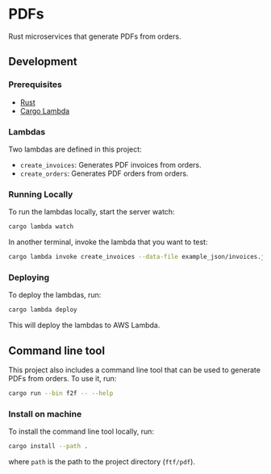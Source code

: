 # PDFs

Rust microservices that generate PDFs from orders.

## Development

### Prerequisites

- [Rust](https://www.rust-lang.org/tools/install)
- [Cargo Lambda](https://www.cargo-lambda.info/)

### Lambdas

Two lambdas are defined in this project:

- `create_invoices`: Generates PDF invoices from orders.
- `create_orders`: Generates PDF orders from orders.

### Running Locally

To run the lambdas locally, start the server watch:

```sh
cargo lambda watch
```

In another terminal, invoke the lambda that you want to test:

```sh
cargo lambda invoke create_invoices --data-file example_json/invoices.json
```

### Deploying

To deploy the lambdas, run:

```sh
cargo lambda deploy
```

This will deploy the lambdas to AWS Lambda.

## Command line tool

This project also includes a command line tool that can be used to generate PDFs from orders. To use it, run:

```sh
cargo run --bin f2f -- --help
```

### Install on machine

To install the command line tool locally, run:

```sh
cargo install --path .
```

where `path` is the path to the project directory (`ftf/pdf`).